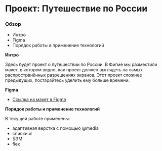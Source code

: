# Проект: Путешествие по России

### Обзор
* Интро
* Figma
* Порядок работы и применение технологий

**Интро**

Здесь будет проект о путешествии по России.
В Фигме мы разместили макет, в котором видно, как проект должен выглядеть на самых распространённых разрешениях экранов.
Этот проект сложнее предыдущих, постарайтесь уделить ему больше времени.

**Figma**

* [Ссылка на макет в Figma](https://www.figma.com/file/5S2WSbEFL6awjVWJ0NWL8Q/Sprint-3_-Russia-_-desktop-mobile?node-id=28503%3A0)

**Порядок работы и применение технологий**

В текущей работе применены:
- адаптивная верстка с помощью @media
- списки ul
- БЭМ
- flex